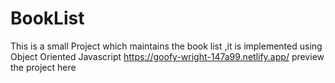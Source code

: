 # BookList
This is a small Project which maintains the book list ,it is implemented using Object Oriented Javascript
https://goofy-wright-147a99.netlify.app/ preview the project here
